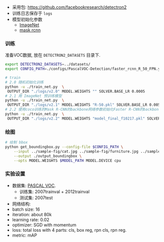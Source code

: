 
- 采用包: <https://github.com/facebookresearch/detectron2>
- 训练日志保存于 `logs`
- 模型初始化参数
    - [ImageNet](https://dl.fbaipublicfiles.com/detectron2/ImageNetPretrained/MSRA/R-50.pkl)
    - [mask rcnn](https://dl.fbaipublicfiles.com/detectron2/COCO-Detection/faster_rcnn_R_50_FPN_3x/137849458/model_final_280758.pkl)

### 训练

准备VOC数据, 放在 `DETECTRON2_DATASETS` 目录下.

```sh
export DETECTRON2_DATASETS=../datasets/
export CONFIG_PATH=./configs/PascalVOC-Detection/faster_rcnn_R_50_FPN.yaml

# train
# 2.0 随机初始化训练
python -u ./train_net.py  \
 OUTPUT_DIR "./logs/v2.0" MODEL.WEIGHTS "" SOLVER.BASE_LR 0.0005 
# 2.1 用 ImageNet 预训练模型
python -u ./train_net.py  \
 OUTPUT_DIR "./logs/v2.1" MODEL.WEIGHTS "R-50.pkl" SOLVER.BASE_LR 0.005
# 2.2 使用coco训练的Mask R-CNN的backbone网络参数初始化Faster R-CNN的backbone网络
python -u ./train_net.py  \
 OUTPUT_DIR "./logs/v2.2" MODEL.WEIGHTS "model_final_f10217.pkl" SOLVER.BASE_LR 0.005

```

### 绘图

```sh
# 绘制 bbox
python get_boundingbox.py --config-file $CONFIG_PATH \
    --input ../sample-fig/cat.jpg ../sample-fig/furniture.jpg ../sample-fig/persons.jpg \
    --output ./output_boundingbox \
    --opts MODEL.WEIGHTS $MODEL_PATH MODEL.DEVICE cpu
```

### 实验设置

- 数据集: [PASCAL VOC](http://host.robots.ox.ac.uk/pascal/VOC/index.html).
    - 训练集: 2007trainval + 2012trainval
    - 测试集: 2007test
- 网络结构:
- batch size: 16
- iteration: about 80k
- learning rate: 0.02
- optimizer: SGD with momentum
- loss: total loss with 4 parts: cls, box reg, rpn cls, rpn reg.
- metric: mAP
